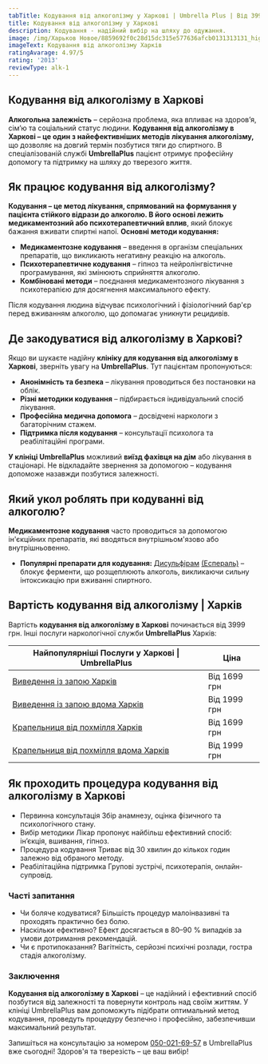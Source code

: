 ```yaml
---
tabTitle: Кодування від алкоголізму у Харкові | Umbrella Plus | Від 3999 грн
title: Кодування від алкоголізму у Харкові
description: Кодування - надійний вибір на шляху до одужання.
image: /img/Харьков Новое/8859692f0c28d15dc315e577636afcb0131313131_high.jpg
imageText: Кодування від алкоголізму Харків
ratingAvarage: 4.97/5
rating: '2013'
reviewType: alk-1
---
```


## Кодування від алкоголізму в Харкові

**Алкогольна залежність** – серйозна проблема, яка впливає на здоров’я, сім’ю та соціальний статус людини. **Кодування від алкоголізму в Харкові – це один з найефективніших методів лікування алкоголізму,** що дозволяє на довгий термін позбутися тяги до спиртного. В спеціалізованій службі **UmbrellaPlus** пацієнт отримує професійну допомогу та підтримку на шляху до тверезого життя.

## Як працює кодування від алкоголізму?

**Кодування – це метод лікування, спрямований на формування у пацієнта стійкого відрази до алкоголю. В його основі лежить медикаментозний або психотерапевтичний вплив**, який блокує бажання вживати спиртні напої. **Основні методи кодування:**

* **Медикаментозне кодування** – введення в організм спеціальних препаратів, що викликають негативну реакцію на алкоголь.
* **Психотерапевтичне кодування** – гіпноз та нейролінгвістичне програмування, які змінюють сприйняття алкоголю.
* **Комбіновані методи** – поєднання медикаментозного лікування з психотерапією для досягнення максимального ефекту.

Після кодування людина відчуває психологічний і фізіологічний бар'єр перед вживанням алкоголю, що допомагає уникнути рецидивів.

## Де закодуватися від алкоголізму в Харкові?

Якщо ви шукаєте надійну **клініку для кодування від алкоголізму в Харкові**, зверніть увагу на **UmbrellaPlus**. Тут пацієнтам пропонуються:

* **Анонімність та безпека** – лікування проводиться без постановки на облік.
* **Різні методики кодування** – підбирається індивідуальний спосіб лікування.
* **Професійна медична допомога** – досвідчені наркологи з багаторічним стажем.
* **Підтримка після кодування** – консультації психолога та реабілітаційні програми.

**У клініці UmbrellaPlus** можливий **виїзд фахівця на дім** або лікування в стаціонарі. Не відкладайте звернення за допомогою – кодування допоможе назавжди позбутися залежності.

## Який укол роблять при кодуванні від алкоголю?

**Медикаментозне кодування** часто проводиться за допомогою ін'єкційних препаратів, які вводяться внутрішньом'язово або внутрішньовенно.

* **Популярні препарати для кодування:**
  [Дисульфірам](https://umbrella-plus.com.ua/uk/kharkiv/kodirovka-ot-alkogolia-disulfiram-kharkiv-ua/) [(Еспераль)](https://umbrella-plus.com.ua/uk/kharkiv/kodirovka-ot-alkogolizma-espiarl-kharkiv-ua/) – блокує ферменти, що розщеплюють алкоголь, викликаючи сильну інтоксикацію при вживанні спиртного.

## Вартість кодування від алкоголізму | Харків

Вартість **кодування від алкоголізму в Харкові** починається від 3999 грн. Інші послуги наркологічної служби **UmbrellaPlus** Харків:

| Найпопулярніші Послуги у Харкові \| UmbrellaPlus                                                                           | Ціна         |
| -------------------------------------------------------------------------------------------------------------------------- | ------------ |
| [Виведення із запою Харків](https://umbrella-plus.com.ua/uk/kharkiv/vivod-iz-zapoia-kharkiv-ua/)                           | Від 1699 грн |
| [Виведення із запою вдома Харків](https://umbrella-plus.com.ua/uk/kharkiv/vivod-iz-zapoia-na-domy-kharkiv-ua/)             | Від 1999 грн |
| [Крапельниця від похмілля Харків](https://umbrella-plus.com.ua/uk/kharkiv/kapelnica_ot_alkogola_kharkiv-ua/)               | Від 1699 грн |
| [Крапельниця від похмілля вдома Харків](https://umbrella-plus.com.ua/uk/kharkiv/kapelnica_ot_alkogola_na_domy_kharkiv_ua/) | Від 1999 грн |

## Як проходить процедура кодування від алкоголізму в Харкові

* Первинна консультація
   Збір анамнезу, оцінка фізичного та психологічного стану.
* Вибір методики
   Лікар пропонує найбільш ефективний спосіб: ін’єкція, вшивання, гіпноз.
* Процедура кодування
   Триває від 30 хвилин до кількох годин залежно від обраного методу.
* Реабілітаційна підтримка
   Групові зустрічі, психотерапія, онлайн-супровід.

### Часті запитання

* Чи боляче кодуватися?
   Більшість процедур малоінвазивні та проходять практично без болю.
* Наскільки ефективно?
   Ефект досягається в 80–90 % випадків за умови дотримання рекомендацій.
* Чи є протипоказання?
   Вагітність, серйозні психічні розлади, гостра стадія алкоголізму.

### Заключення

**Кодування від алкоголізму в Харкові** – це надійний і ефективний спосіб позбутися від залежності та повернути контроль над своїм життям. У клініці UmbrellaPlus вам допоможуть підібрати оптимальний метод кодування, проведуть процедуру безпечно і професійно, забезпечивши максимальний результат.

Запишіться на консультацію за номером [050-021-69-57](tel:0500216957) в UmbrellaPlus вже сьогодні!
Здоров'я та тверезість – це ваш вибір!
